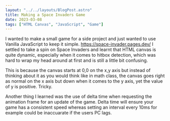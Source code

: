 ```yaml
---
layout: "../../layouts/BlogPost.astro"
title: Making a Space Invaders Game
date: 2023-03-08
tags: ["HTML Canvas", "JavaScript", "Game"]
---
```


I wanted to make a small game for a side project and just wanted to use Vanilla JavaScript to keep it simple. https://space-invader.pages.dev/
I settled to take a spin on Space Invaders and learnt that HTML canvas is quite dynamic, especially when it comes to hitbox detection, which was hard to wrap my head around at first and is still a little bit confusing. 

This is because the canvas starts at 0,0 on the x,y axis but instead of thinking about it as you would think like in math class, the canvas goes right as normal on the x axis but down when it comes to the y axis, yet the value of y is positive. Tricky.

Another thing I learned was the use of delta time when requesting the animation frame for an update of the game. Delta time will ensure your game has a consistent speed whereas setting an interval every 10ms for example could be inaccuarate if the users PC lags. 